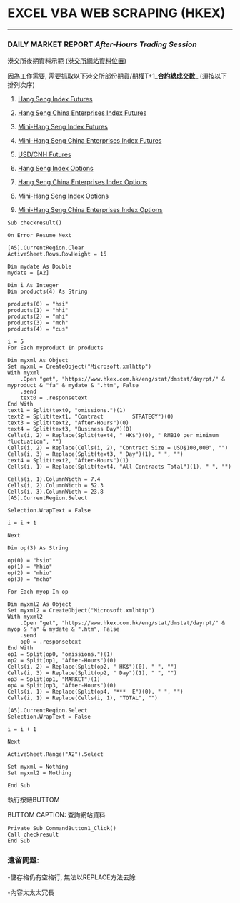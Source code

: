 # EXCEL VBA WEB SCRAPING (HKEX)
----

### DAILY MARKET REPORT _After-Hours Trading Session_

港交所夜期資料示範 [(港交所網站資料位置)](<https://www.hkex.com.hk/Market-Data/Statistics/Derivatives-Market/Daily-Market-Report-(Latest)?sc_lang=en>)

因為工作需要, 需要抓取以下港交所部份期貨/期權T+1_**合約總成交數**_ (須按以下排列次序)

1. [Hang Seng Index Futures](https://www.hkex.com.hk/eng/stat/dmstat/dayrpt/dmreport1.htm)

2. [Hang Seng China Enterprises Index Futures](https://www.hkex.com.hk/eng/stat/dmstat/dayrpt/dmreport3.htm)

3. [Mini-Hang Seng Index Futures](https://www.hkex.com.hk/eng/stat/dmstat/dayrpt/dmreport2.htm)

4. [Mini-Hang Seng China Enterprises Index Futures](https://www.hkex.com.hk/eng/stat/dmstat/dayrpt/dmreport14.htm)

5. [USD/CNH Futures](https://www.hkex.com.hk/eng/stat/dmstat/dayrpt/dmreport26.htm)

6. [Hang Seng Index Options](https://www.hkex.com.hk/eng/stat/dmstat/dayrpt/dmreport8.htm)

7. [Hang Seng China Enterprises Index Options](https://www.hkex.com.hk/eng/stat/dmstat/dayrpt/dmreport10.htm)

8. [Mini-Hang Seng Index Options](https://www.hkex.com.hk/eng/stat/dmstat/dayrpt/dmreport9.htm)

9. [Mini-Hang Seng China Enterprises Index Options](https://www.hkex.com.hk/eng/stat/dmstat/dayrpt/dmreport15.htm)

   

```
Sub checkresult()

On Error Resume Next

[A5].CurrentRegion.Clear
ActiveSheet.Rows.RowHeight = 15

Dim mydate As Double
mydate = [A2]

Dim i As Integer
Dim products(4) As String

products(0) = "hsi"
products(1) = "hhi"
products(2) = "mhi"
products(3) = "mch"
products(4) = "cus"

i = 5
For Each myproduct In products

Dim myxml As Object
Set myxml = CreateObject("Microsoft.xmlhttp")
With myxml
    .Open "get", "https://www.hkex.com.hk/eng/stat/dmstat/dayrpt/" & myproduct & "fa" & mydate & ".htm", False
    .send
    text0 = .responsetext
End With
text1 = Split(text0, "omissions.")(1)
text2 = Split(text1, "Contract         STRATEGY")(0)
text3 = Split(text2, "After-Hours")(0)
text4 = Split(text3, "Business Day")(0)
Cells(i, 2) = Replace(Split(text4, " HK$")(0), " RMB10 per minimum fluctuation", "")
Cells(i, 2) = Replace(Cells(i, 2), "Contract Size = USD$100,000", "")
Cells(i, 3) = Replace(Split(text3, " Day")(1), " ", "")
text4 = Split(text2, "After-Hours")(1)
Cells(i, 1) = Replace(Split(text4, "All Contracts Total")(1), " ", "")

Cells(i, 1).ColumnWidth = 7.4
Cells(i, 2).ColumnWidth = 52.3
Cells(i, 3).ColumnWidth = 23.8
[A5].CurrentRegion.Select

Selection.WrapText = False

i = i + 1

Next

Dim op(3) As String

op(0) = "hsio"
op(1) = "hhio"
op(2) = "mhio"
op(3) = "mcho"

For Each myop In op

Dim myxml2 As Object
Set myxml2 = CreateObject("Microsoft.xmlhttp")
With myxml2
    .Open "get", "https://www.hkex.com.hk/eng/stat/dmstat/dayrpt/" & myop & "a" & mydate & ".htm", False
    .send
    op0 = .responsetext
End With
op1 = Split(op0, "omissions.")(1)
op2 = Split(op1, "After-Hours")(0)
Cells(i, 2) = Replace(Split(op2, " HK$")(0), " ", "")
Cells(i, 3) = Replace(Split(op2, " Day")(1), " ", "")
op3 = Split(op1, "MARKET")(1)
op4 = Split(op3, "After-Hours")(0)
Cells(i, 1) = Replace(Split(op4, "***  E")(0), " ", "")
Cells(i, 1) = Replace(Cells(i, 1), "TOTAL", "")

[A5].CurrentRegion.Select
Selection.WrapText = False

i = i + 1

Next

ActiveSheet.Range("A2").Select

Set myxml = Nothing
Set myxml2 = Nothing

End Sub
```

執行按鈕BUTTOM

BUTTOM CAPTION: 查詢網站資料

```
Private Sub CommandButton1_Click()
Call checkresult
End Sub
```



### **遺留問題:**

-儲存格仍有空格行, 無法以REPLACE方法去除

-內容太太太冗長
